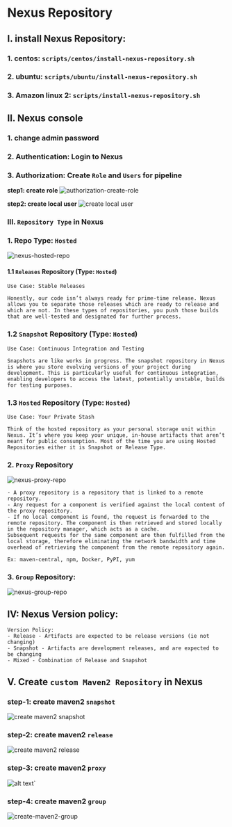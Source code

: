 # Nexus Repository

## I. install Nexus Repository:

### 1. centos: `scripts/centos/install-nexus-repository.sh`

### 2. ubuntu: `scripts/ubuntu/install-nexus-repository.sh`

### 3. Amazon linux 2: `scripts/install-nexus-repository.sh`

## II. Nexus console

### 1. change admin password
### 2. Authentication: Login to Nexus
### 3. Authorization: Create `Role` and `Users` for pipeline

**step1: create role**
![authorization-create-role](images/authorization-create-role.png)


**step2: create local user**
![create local user](images/create-local-user.png)

### III. `Repository Type` in Nexus

### 1. Repo Type: `Hosted`

![nexus-hosted-repo](images/nexus-hosted.png)

#### 1.1 `Releases` Repository (Type: `Hosted`)
```
Use Case: Stable Releases

Honestly, our code isn’t always ready for prime-time release. Nexus allows you to separate those releases which are ready to release and which are not. In these types of repositories, you push those builds that are well-tested and designated for further process.
```

### 1.2 `Snapshot` Repository (Type: `Hosted`)
```
Use Case: Continuous Integration and Testing

Snapshots are like works in progress. The snapshot repository in Nexus is where you store evolving versions of your project during development. This is particularly useful for continuous integration, enabling developers to access the latest, potentially unstable, builds for testing purposes.
```

### 1.3 `Hosted` Repository (Type: `Hosted`)
```
Use Case: Your Private Stash

Think of the hosted repository as your personal storage unit within Nexus. It’s where you keep your unique, in-house artifacts that aren’t meant for public consumption. Most of the time you are using Hosted Repositories either it is Snapshot or Release Type.
```

### 2. `Proxy` Repository
![nexus-proxy-repo](images/nexus-proxy-repo.png)

```
- A proxy repository is a repository that is linked to a remote repository.
- Any request for a component is verified against the local content of the proxy repository.
- If no local component is found, the request is forwarded to the remote repository. The component is then retrieved and stored locally in the repository manager, which acts as a cache.
Subsequent requests for the same component are then fulfilled from the local storage, therefore eliminating the network bandwidth and time overhead of retrieving the component from the remote repository again.

Ex: maven-central, npm, Docker, PyPI, yum
```

### 3. `Group` Repository:

![nexus-group-repo](images/nexus-group-repo.png)


## IV: Nexus Version policy:
```
Version Policy:
- Release - Artifacts are expected to be release versions (ie not changing)
- Snapshot - Artifacts are development releases, and are expected to be changing
- Mixed - Combination of Release and Snapshot
```

## V. Create `custom Maven2 Repository` in Nexus

### step-1: create maven2 `snapshot`

![create maven2 snapshot](images/create-maven2-snapshot.png)

### step-2: create maven2 `release`

![create maven2 release](images/create-maven2-release.png)

### step-3: create maven2 `proxy`
![alt text](images/create-maven2-proxy.png)`

### step-4: create maven2 `group`
![create-maven2-group](images/create-maven2-group.png)
